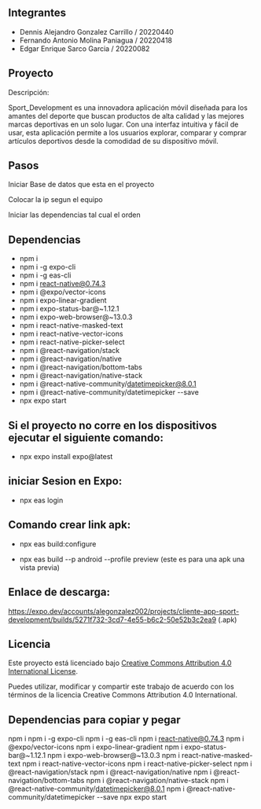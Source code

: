 ﻿## Integrantes

* Dennis Alejandro Gonzalez Carrillo / 20220440
* Fernando Antonio Molina Paniagua / 20220418
* Edgar Enrique Sarco Garcia / 20220082

## Proyecto

Descripción:

Sport_Development es una innovadora aplicación móvil diseñada para los amantes del deporte que buscan productos de alta calidad y las mejores marcas deportivas en un solo lugar. Con una interfaz intuitiva y fácil de usar, esta aplicación permite a los usuarios explorar, comparar y comprar artículos deportivos desde la comodidad de su dispositivo móvil.

## Pasos

Iniciar Base de datos que esta en el proyecto

Colocar la ip segun el equipo 

Iniciar las dependencias tal cual el orden 


## Dependencias

* npm i
* npm i -g expo-cli
* npm i -g eas-cli
* npm i react-native@0.74.3
* npm i @expo/vector-icons
* npm i expo-linear-gradient
* npm i expo-status-bar@~1.12.1
* npm i expo-web-browser@~13.0.3
* npm i react-native-masked-text
* npm i react-native-vector-icons
* npm i react-native-picker-select
* npm i @react-navigation/stack
* npm i @react-navigation/native
* npm i @react-navigation/bottom-tabs
* npm i @react-navigation/native-stack
* npm i @react-native-community/datetimepicker@8.0.1
* npm i @react-native-community/datetimepicker --save
* npx expo start

## Si el proyecto no corre en los dispositivos ejecutar el siguiente comando:

* npx expo install expo@latest

## iniciar Sesion en Expo:

* npx eas login

## Comando crear link apk:

* npx eas build:configure

* npx eas build --p android --profile preview (este es para una apk una vista previa)

## Enlace de descarga:

https://expo.dev/accounts/alegonzalez002/projects/cliente-app-sport-development/builds/5271f732-3cd7-4e55-b6c2-50e52b3c2ea9 (.apk)

## Licencia

Este proyecto está licenciado bajo [Creative Commons Attribution 4.0 International License](https://creativecommons.org/licenses/by/4.0/legalcode).

Puedes utilizar, modificar y compartir este trabajo de acuerdo con los términos de la licencia Creative Commons Attribution 4.0 International.

## Dependencias para copiar y pegar

npm i
npm i -g expo-cli
npm i -g eas-cli
npm i react-native@0.74.3
npm i @expo/vector-icons
npm i expo-linear-gradient
npm i expo-status-bar@~1.12.1
npm i expo-web-browser@~13.0.3
npm i react-native-masked-text
npm i react-native-vector-icons
npm i react-native-picker-select
npm i @react-navigation/stack
npm i @react-navigation/native
npm i @react-navigation/bottom-tabs
npm i @react-navigation/native-stack
npm i @react-native-community/datetimepicker@8.0.1
npm i @react-native-community/datetimepicker --save
npx expo start